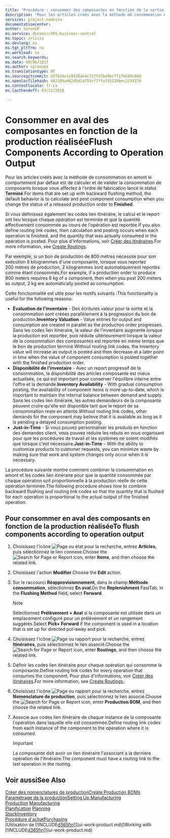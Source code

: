 ```yaml
---
title: "Procédure : consommer des composantes en fonction de la sortie réalisée | Microsoft Docs"
description: "Pour les articles créés avec la méthode de consommation en amont le comportement par défaut est de calculer et de valider la consommation de composants lorsque vous affectez à l'ordre de fabrication lancé le statut **Terminé**. Pour plus d'informations, voir Méthode consommation."
services: project-madeira
documentationcenter: 
author: SorenGP
ms.service: dynamics365-business-central
ms.topic: article
ms.devlang: na
ms.tgt_pltfrm: na
ms.workload: na
ms.search.keywords: 
ms.date: 09/06/2017
ms.author: sgroespe
ms.translationtype: HT
ms.sourcegitcommit: d7fb34e1c9428a64c71ff47be8bcff174649c00d
ms.openlocfilehash: 4d2109a462d5d1a755cf7ffaf45129bec2234376
ms.contentlocale: fr-ca
ms.lasthandoff: 03/22/2018

---
```

# <a name="flush-components-according-to-operation-output"></a><span data-ttu-id="3d6eb-104">Consommer en aval des composantes en fonction de la production réalisée</span><span class="sxs-lookup"><span data-stu-id="3d6eb-104">Flush Components According to Operation Output</span></span>
<span data-ttu-id="3d6eb-105">Pour les articles créés avec la méthode de consommation en amont le comportement par défaut est de calculer et de valider la consommation de composants lorsque vous affectez à l'ordre de fabrication lancé le statut **Terminé**.</span><span class="sxs-lookup"><span data-stu-id="3d6eb-105">For items that are set up with backward flushing method, the default behavior is to calculate and post component consumption when you change the status of a released production order to **Finished**.</span></span>  

<span data-ttu-id="3d6eb-106">Si vous définissez également les codes lien itinéraire, le calcul et le report ont lieu lorsque chaque opération est terminée et que la quantité effectivement consommée au cours de l'opération est reportée.</span><span class="sxs-lookup"><span data-stu-id="3d6eb-106">If you also define routing link codes, then calculation and posting occurs when each operation is finished, and the quantity that was actually consumed in the operation is posted.</span></span> <span data-ttu-id="3d6eb-107">Pour plus d'informations, voir [Créer des itinéraires](production-how-to-create-routings.md).</span><span class="sxs-lookup"><span data-stu-id="3d6eb-107">For more information, see [Create Routings](production-how-to-create-routings.md).</span></span>  

<span data-ttu-id="3d6eb-108">Par exemple, si un bon de production de 800 mètres nécessite pour son exécution 8 kilogrammes d'une composante, lorsque vous reportez 200 mètres de production, 2 kilogrammes sont automatiquement reportés comme étant consommés.</span><span class="sxs-lookup"><span data-stu-id="3d6eb-108">For example, if a production order to produce 800 meters requires 8 kg of a component, then when you post 200 meters as output, 2 kg are automatically posted as consumption.</span></span>  

<span data-ttu-id="3d6eb-109">Cette fonctionnalité est utile pour les motifs suivants :</span><span class="sxs-lookup"><span data-stu-id="3d6eb-109">This functionality is useful for the following reasons:</span></span>  

-   <span data-ttu-id="3d6eb-110">**Évaluation de l'inventaire** - Des écritures valeur pour la sortie et la consommation sont créées parallèlement à la progression du bon de production.</span><span class="sxs-lookup"><span data-stu-id="3d6eb-110">**Inventory Valuation** - Value entries for output and consumption are created in parallel as the production order progresses.</span></span> <span data-ttu-id="3d6eb-111">Sans les codes lien itinéraire, la valeur de l'inventaire augmente lorsque la production est reportée, puis réduite ultérieurement lorsque la valeur de la consommation des composantes est reportée en même temps que le bon de production terminé.</span><span class="sxs-lookup"><span data-stu-id="3d6eb-111">Without routing link codes, the inventory value will increase as output is posted and then decrease at a later point in time when the value of component consumption is posted together with the finished production order.</span></span>  
-   <span data-ttu-id="3d6eb-112">**Disponibilité de l'inventaire** - Avec un report progressif de la consommation, la disponibilité des articles composante est mieux actualisée, ce qui est important pour conserver l'équilibre interne entre l'offre et la demande.</span><span class="sxs-lookup"><span data-stu-id="3d6eb-112">**Inventory Availability** - With gradual consumption posting, the availability of component items is more up-to-date, which is important to maintain the internal balance between demand and supply.</span></span> <span data-ttu-id="3d6eb-113">Sans les codes lien itinéraire, les autres demandeurs de la composante peuvent croire qu'elle est disponible tant que le report de sa consommation reste en attente.</span><span class="sxs-lookup"><span data-stu-id="3d6eb-113">Without routing link codes, other demands for the component may believe that it is available as long as it is pending a delayed consumption posting.</span></span>  
-   <span data-ttu-id="3d6eb-114">**Just-in-Time** - Si vous pouvez personnaliser les produits en fonction des demandes client, vous pouvez réduire les rebuts en vous organisant pour que les procédures de travail et les systèmes ne soient modifiés que lorsque c'est nécessaire.</span><span class="sxs-lookup"><span data-stu-id="3d6eb-114">**Just-in-Time** – With the ability to customize products to customer requests, you can minimize waste by making sure that work and system changes only occur when it is necessary.</span></span>  

<span data-ttu-id="3d6eb-115">La procédure suivante montre comment combiner la consommation en amont et les codes lien itinéraire pour que la quantité consommée par chaque opération soit proportionnelle à la production réelle de cette opération terminée.</span><span class="sxs-lookup"><span data-stu-id="3d6eb-115">The following procedure shows how to combine backward flushing and routing link codes so that the quantity that is flushed for each operation is proportional to the actual output of the finished operation.</span></span>  

## <a name="to-flush-components-according-to-operation-output"></a><span data-ttu-id="3d6eb-116">Pour consommer en aval des composants en fonction de la production réalisée</span><span class="sxs-lookup"><span data-stu-id="3d6eb-116">To flush components according to operation output</span></span>  
1.  <span data-ttu-id="3d6eb-117">Choisissez l'icône ![Page ou état pour la recherche](media/ui-search/search_small.png "icône Page ou état pour la recherche"), entrez **Articles**, puis sélectionnez le lien connexe.</span><span class="sxs-lookup"><span data-stu-id="3d6eb-117">Choose the ![Search for Page or Report](media/ui-search/search_small.png "Search for Page or Report icon") icon, enter **Items**, and then choose the related link.</span></span>  
2.  <span data-ttu-id="3d6eb-118">Choisissez l'action **Modifier**.</span><span class="sxs-lookup"><span data-stu-id="3d6eb-118">Choose the **Edit** action.</span></span>  
3.  <span data-ttu-id="3d6eb-119">Sur le raccourci **Réapprovisionnement**, dans le champ **Méthode consommation**, sélectionnez **En aval**.</span><span class="sxs-lookup"><span data-stu-id="3d6eb-119">On the **Replenishment** FastTab, in the **Flushing Method** field, select **Forward**.</span></span>  

    > [!NOTE]  
    >  <span data-ttu-id="3d6eb-120">Sélectionnez **Prélèvement + Aval** si la composante est utilisée dans un emplacement configuré pour un prélèvement et un rangement suggérés.</span><span class="sxs-lookup"><span data-stu-id="3d6eb-120">Select **Pick+ Forward** if the component is used in a location that is set up for directed put-away and pick.</span></span>  

4.  <span data-ttu-id="3d6eb-121">Choisissez l'icône ![Page ou rapport pour la recherche](media/ui-search/search_small.png "icône Page ou rapport pour la recherche"), entrez **Itinéraires**, puis sélectionnez le lien associé.</span><span class="sxs-lookup"><span data-stu-id="3d6eb-121">Choose the ![Search for Page or Report](media/ui-search/search_small.png "Search for Page or Report icon") icon, enter **Routings**, and then choose the related link.</span></span>  
5.  <span data-ttu-id="3d6eb-122">Définir les codes lien itinéraire pour chaque opération qui consomme la composante.</span><span class="sxs-lookup"><span data-stu-id="3d6eb-122">Define routing link codes for every operation that consumes the component.</span></span> <span data-ttu-id="3d6eb-123">Pour plus d'informations, voir [Créer des itinéraires](production-how-to-create-routings.md).</span><span class="sxs-lookup"><span data-stu-id="3d6eb-123">For more information, see [Create Routings ](production-how-to-create-routings.md).</span></span>  
6.  <span data-ttu-id="3d6eb-124">Choisissez l'icône ![Page ou rapport pour la recherche](media/ui-search/search_small.png "icône Page ou rapport pour la recherche"), entrez **Nomenclature de production**, puis sélectionnez le lien associé.</span><span class="sxs-lookup"><span data-stu-id="3d6eb-124">Choose the ![Search for Page or Report](media/ui-search/search_small.png "Search for Page or Report icon") icon, enter **Production BOM**, and then choose the related link.</span></span>  
7.  <span data-ttu-id="3d6eb-125">Associe aux codes lien itinéraire de chaque instance de la composante l'opération dans laquelle elle est consommée.</span><span class="sxs-lookup"><span data-stu-id="3d6eb-125">Define routing link codes from each instance of the component to the operation where it is consumed.</span></span>

    > [!IMPORTANT]  
    >  <span data-ttu-id="3d6eb-126">La composante doit avoir un lien itinéraire l'associant à la dernière opération de l'itinéraire.</span><span class="sxs-lookup"><span data-stu-id="3d6eb-126">The component must have a routing link to the last operation in the routing.</span></span>  

## <a name="see-also"></a><span data-ttu-id="3d6eb-127">Voir aussi</span><span class="sxs-lookup"><span data-stu-id="3d6eb-127">See Also</span></span>  
[<span data-ttu-id="3d6eb-128">Créer des nomenclatures de production</span><span class="sxs-lookup"><span data-stu-id="3d6eb-128">Create Production BOMs</span></span>](production-how-to-create-production-boms.md)  
[<span data-ttu-id="3d6eb-129">Paramétrage de la production</span><span class="sxs-lookup"><span data-stu-id="3d6eb-129">Setting Up Manufacturing</span></span>](production-configure-production-processes.md)  
<span data-ttu-id="3d6eb-130">[Production](production-manage-manufacturing.md)  </span><span class="sxs-lookup"><span data-stu-id="3d6eb-130">[Manufacturing](production-manage-manufacturing.md)  </span></span>  
<span data-ttu-id="3d6eb-131">[Planification](production-planning.md) </span><span class="sxs-lookup"><span data-stu-id="3d6eb-131">[Planning](production-planning.md) </span></span>  
[<span data-ttu-id="3d6eb-132">Stock</span><span class="sxs-lookup"><span data-stu-id="3d6eb-132">Inventory</span></span>](inventory-manage-inventory.md)  
[<span data-ttu-id="3d6eb-133">Procédure d'achat</span><span class="sxs-lookup"><span data-stu-id="3d6eb-133">Purchasing</span></span>](purchasing-manage-purchasing.md)  
<span data-ttu-id="3d6eb-134">[Utilisation de [!INCLUDE[d365fin](includes/d365fin_md.md)]](ui-work-product.md)</span><span class="sxs-lookup"><span data-stu-id="3d6eb-134">[Working with [!INCLUDE[d365fin](includes/d365fin_md.md)]](ui-work-product.md)</span></span>


